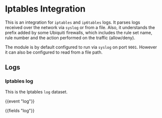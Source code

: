 # Iptables Integration

This is an integration for `iptables` and `ip6tables` logs. It parses logs received
over the network via `syslog` or from a file. Also, it understands the prefix added
by some Ubiquiti firewalls, which includes the rule set name, rule number and
the action performed on the traffic (allow/deny).

The module is by default configured to run via `syslog` on port `9001`. However
it can also be configured to read from a file path.

## Logs

### Iptables log

This is the Iptables `log` dataset.

{{event "log"}}

{{fields "log"}}
